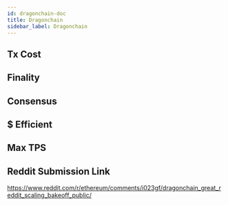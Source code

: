 ```yaml
---
id: dragonchain-doc
title: Dragonchain
sidebar_label: Dragonchain
---
```


## Tx Cost

## Finality

## Consensus

## $ Efficient

## Max TPS

## Reddit Submission Link

https://www.reddit.com/r/ethereum/comments/i023gf/dragonchain_great_reddit_scaling_bakeoff_public/
